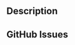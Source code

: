 <!--

Before you submit this PR, please make sure that you meet these criteria:

* Did you read the [contributing guide](https://github.com/Miserlou/Zappa/#contributing)?

* If this is a non-trivial commit, did you **open a ticket** for discussion?

* Did you **put the URL for that ticket in a comment** in the code?

* If you made a new function, did you **write a good docstring** for it?

* Did you avoid putting "_" in front of your new function for no reason?

* Did you write a test for your new code?

* Did the Travis build pass?

* Did you improve (or at least not significantly reduce)  the amount of code test coverage?

* Did you **make sure this code actually works on Lambda**, as well as locally?

* Did you test this code with all of **Python 3.6**, **Python 3.7** and **Python 3.8** ? 

* Does this commit ONLY relate to the issue at hand and have your linter shit all over the code?

If so, awesome! If not, please try to fix those issues before submitting your Pull Request.

Thank you for your contribution!

-->

## Description
<!-- Please describe the changes included in this PR --> 

## GitHub Issues
<!-- Proposed changes should be discussed in an issue before submitting a PR. -->
<!-- Link to relevant tickets here. -->

